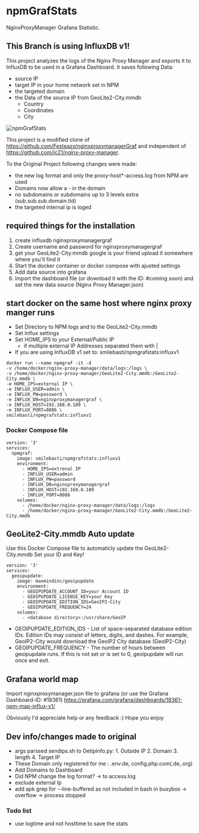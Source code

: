 # npmGrafStats
NginxProxyManager Grafana Statistic.

## This Branch is using InfluxDB v1!

This project analyzes the logs of the Nginx Proxy Manager and exports it to InfluxDB to be used in a Grafana Dashboard.
It saves following Data:
- source IP
- target IP in your home network set in NPM
- the targeted domain
- the Data of the source IP from GeoLite2-City.mmdb
  - Country
  - Coordinates
  - City
  
![npmGrafStats](https://user-images.githubusercontent.com/60941345/203383131-50b7197e-2e58-4bb1-a7e6-d92e15d3430a.png)

This project is a modified clone of  https://github.com/Festeazy/nginxproxymanagerGraf and independent of https://github.com/jc21/nginx-proxy-manager.

To the Original Project following changes were made:
- the new log format and only the proxy-host*-access.log from NPM are used
- Domains now allow a - in the domain
- no subdomains or subdomains up to 3 levels extra (sub.sub.sub.domain.tld)
- the targeted internal ip is loged

## required things for the installation

1) create influxdb nginxproxymanagergraf
2) Create username and password for nginxproxymanagergraf  
3) get your GeoLite2-City.mmdb google is your friend upload it somewhere where you'll find it
4) Start the docker container or docker compose with ajusted settings
5) Add data source into grafana
6) Import the dashboard file (or download it with the ID: #coming soon)  and set the new data source (Nginx Proxy Manager.json)


## start docker on the same host where nginx proxy manger runs
- Set Directory to NPM logs and to the GeoLite2-City.mmdb
- Set Influx settings
- Set HOME_IPS to your External/Public IP
  - if multiple external IP Addresses separated them with \| 
- If you are using InfluxDB v1 set to: smilebasti/npmgrafstats:influxv1
```
docker run --name npmgraf -it -d
-v /home/docker/nginx-proxy-manager/data/logs:/logs \
-v /home/docker/nginx-proxy-manager/GeoLite2-City.mmdb:/GeoLite2-City.mmdb \
-e HOME_IPS=external IP \
-e INFLUX_USER=admin \
-e INFLUX_PW=password \
-e INFLUX_DB=nginxproxymanagergraf \
-e INFLUX_HOST=192.168.0.189 \
-e INFLUX_PORT=8086 \
smilebasti/npmgrafstats:influxv1
```
### Docker Compose file
```
version: '3'
services:
  npmgraf:
    image: smilebasti/npmgrafstats:influxv1
    environment:
      - HOME_IPS=extrenal IP 
      - INFLUX_USER=admin 
      - INFLUX_PW=password
      - INFLUX_DB=nginxproxymanagergraf
      - INFLUX_HOST=192.168.0.189
      - INFLUX_PORT=8086
    volumes:
      - /home/docker/nginx-proxy-manager/data/logs:/logs
      - /home/docker/nginx-proxy-manager/GeoLite2-City.mmdb:/GeoLite2-City.mmdb
```

## GeoLite2-City.mmdb Auto update
Use this Docker Compose file to automaticly update the GeoLite2-City.mmdb
Set your ID and Key!
```
version: '3'
services:
  geoipupdate:
    image: maxmindinc/geoipupdate
    environment:
      - GEOIPUPDATE_ACCOUNT_ID=your Account ID
      - GEOIPUPDATE_LICENSE_KEY=your Key
      - GEOIPUPDATE_EDITION_IDS=GeoIP2-City
      - GEOIPUPDATE_FREQUENCY=24
    volumes:
      - <database directory>:/usr/share/GeoIP
```
- GEOIPUPDATE_EDITION_IDS - List of space-separated database edition IDs. Edition IDs may consist of letters, digits, and dashes. For example, GeoIP2-City would download the GeoIP2 City database (GeoIP2-City)
- GEOIPUPDATE_FREQUENCY - The number of hours between geoipupdate runs. If this is not set or is set to 0, geoipupdate will run once and exit.

## Grafana world map
Import nginxproxymanager.json file to grafana (or use the Grafana Dashboard-ID: #18361)
https://grafana.com/grafana/dashboards/18361-npm-map-influx-v1/


Obviously I'd appreciate help or any feedback :) 
Hope you enjoy


## Dev info/changes made to original
- args parssed sendips.sh to Getipinfo.py: 1. Outside IP 2. Domain 3. length 4. Target IP
- These Domain only registered for me : .env.de, config.php.com(.de,.org)
- Add Domains to Dashboard
- Did NPM change the log format? -> to access.log
- exclude external Ip
- add apk grep for --line-buffered as not included in bash in busybox -> overflow -> process stopped

### Todo list
- use logtime and not hosttime to save the stats
